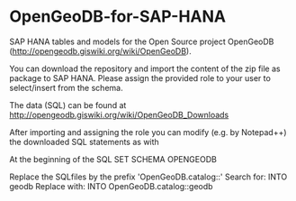 # OpenGeoDB-for-SAP-HANA

SAP HANA tables and models for the Open Source project OpenGeoDB (http://opengeodb.giswiki.org/wiki/OpenGeoDB).

You can download the repository and import the content of the zip file as package to SAP HANA. Please assign the provided role to your user to select/insert from the schema.

The data (SQL) can be found at http://opengeodb.giswiki.org/wiki/OpenGeoDB_Downloads 

After importing and assigning the role you can modify (e.g. by Notepad++) the downloaded SQL statements as with

At the beginning of the SQL
SET SCHEMA OPENGEODB

Replace the SQLfiles by the prefix 'OpenGeoDB.catalog::'
Search for:   INTO geodb
Replace with: INTO OpenGeoDB.catalog::geodb
